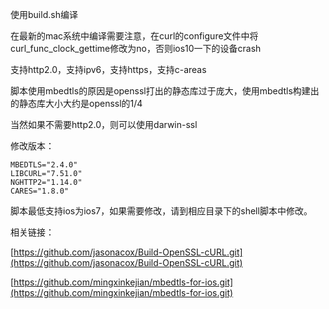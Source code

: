 使用build.sh编译

在最新的mac系统中编译需要注意，在curl的configure文件中将curl_func_clock_gettime修改为no，否则ios10一下的设备crash

支持http2.0，支持ipv6，支持https，支持c-areas

脚本使用mbedtls的原因是openssl打出的静态库过于庞大，使用mbedtls构建出的静态库大小大约是openssl的1/4

当然如果不需要http2.0，则可以使用darwin-ssl

修改版本：

    MBEDTLS="2.4.0"
    LIBCURL="7.51.0"
    NGHTTP2="1.14.0"
    CARES="1.8.0"

脚本最低支持ios为ios7，如果需要修改，请到相应目录下的shell脚本中修改。

相关链接：

[https://github.com/jasonacox/Build-OpenSSL-cURL.git](https://github.com/jasonacox/Build-OpenSSL-cURL.git)

[https://github.com/mingxinkejian/mbedtls-for-ios.git](https://github.com/mingxinkejian/mbedtls-for-ios.git)